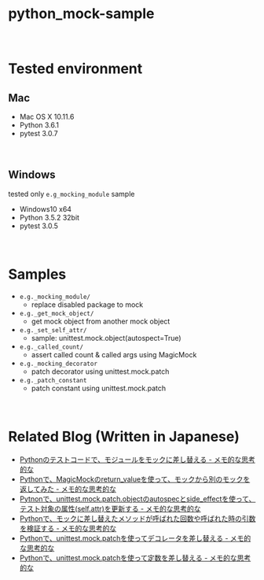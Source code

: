 # python_mock-sample

　
# Tested environment
## Mac

- Mac OS X 10.11.6
- Python 3.6.1
- pytest 3.0.7

　
## Windows

tested only `e.g_mocking_module` sample

- Windows10 x64
- Python 3.5.2 32bit
- pytest 3.0.5

　
# Samples

- `e.g._mocking_module/`
  - replace disabled package to mock
- `e.g._get_mock_object/`
  - get mock object from another mock object
- `e.g._set_self_attr/`
  - sample: unittest.mock.object(autospect=True)
- `e.g._called_count/`
  - assert called count & called args using MagicMock
- `e.g._mocking_decorator`
  - patch decorator using unittest.mock.patch
- `e.g._patch_constant`
  - patch constant using unittest.mock.patch

　
# Related Blog (Written in Japanese)

- [Pythonのテストコードで、モジュールをモックに差し替える - メモ的な思考的な](http://thinkami.hatenablog.com/entry/2016/12/24/002922)
- [Pythonで、MagicMockのreturn_valueを使って、モックから別のモックを返してみた - メモ的な思考的な](http://thinkami.hatenablog.com/entry/2017/03/09/060000)
- [Pytnonで、unittest.mock.patch.objectのautospecとside_effectを使って、テスト対象の属性(self.attr)を更新する - メモ的な思考的な](http://thinkami.hatenablog.com/entry/2017/03/17/062138)
- [Pythonで、モックに差し替えたメソッドが呼ばれた回数や呼ばれた時の引数を検証する - メモ的な思考的な](http://thinkami.hatenablog.com/entry/2017/03/18/063454)
- [Pythonで、unittest.mock.patchを使ってデコレータを差し替える - メモ的な思考的な](http://thinkami.hatenablog.com/entry/2017/04/30/081331)
- [Pythonで、unittest.mock.patchを使って定数を差し替える - メモ的な思考的な](https://thinkami.hatenablog.com/entry/2019/12/03/232046)